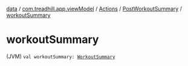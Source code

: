 [data](../../../index.md) / [com.treadhill.app.viewModel](../../index.md) / [Actions](../index.md) / [PostWorkoutSummary](index.md) / [workoutSummary](./workout-summary.md)

# workoutSummary

(JVM) `val workoutSummary: `[`WorkoutSummary`](../../../com.treadhill.app.data-types/-workout-summary/index.md)